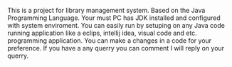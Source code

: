 This is a project for library management system.
Based on the Java Programming Language.
Your must PC has JDK installed and configured with system enviroment.
You can easily run by setuping on any Java code running application like a eclips, intellij idea, visual code and etc. programming application.
You can make a changes in a code for your preference.
If you have a any querry you can comment I will reply on your querry.
